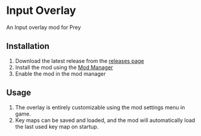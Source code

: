 # Input Overlay
 An Input overlay mod for Prey

## Installation
1. Download the latest release from the [releases page]()
2. Install the mod using the [Mod Manager]()
3. Enable the mod in the mod manager

## Usage
1. The overlay is entirely customizable using the mod settings menu in game. 
2. Key maps can be saved and loaded, and the mod will automatically load the last used key map on startup.

